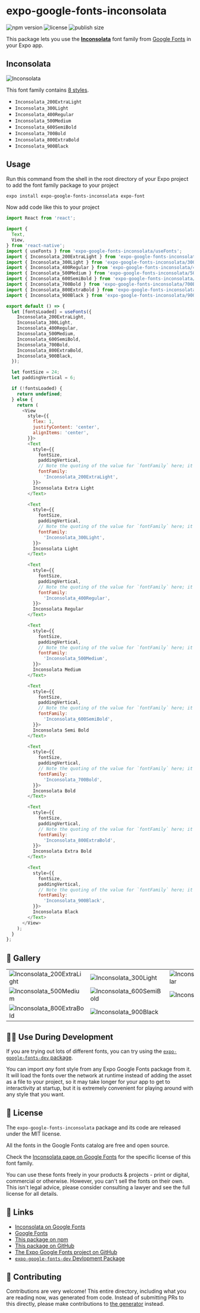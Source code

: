 # expo-google-fonts-inconsolata

![npm version](https://flat.badgen.net/npm/v/expo-google-fonts-inconsolata)
![license](https://flat.badgen.net/github/license/expo/google-fonts)
![publish size](https://flat.badgen.net/packagephobia/install/expo-google-fonts-inconsolata)

This package lets you use the [**Inconsolata**](https://fonts.google.com/specimen/Inconsolata) font family from [Google Fonts](https://fonts.google.com/) in your Expo app.

## Inconsolata

![Inconsolata](./font-family.png)

This font family contains [8 styles](#-gallery).

- `Inconsolata_200ExtraLight`
- `Inconsolata_300Light`
- `Inconsolata_400Regular`
- `Inconsolata_500Medium`
- `Inconsolata_600SemiBold`
- `Inconsolata_700Bold`
- `Inconsolata_800ExtraBold`
- `Inconsolata_900Black`

## Usage

Run this command from the shell in the root directory of your Expo project to add the font family package to your project
```sh
expo install expo-google-fonts-inconsolata expo-font
```

Now add code like this to your project
```js
import React from 'react';

import {
  Text,
  View,
} from 'react-native';
import { useFonts } from 'expo-google-fonts-inconsolata/useFonts';
import { Inconsolata_200ExtraLight } from 'expo-google-fonts-inconsolata/200ExtraLight';
import { Inconsolata_300Light } from 'expo-google-fonts-inconsolata/300Light';
import { Inconsolata_400Regular } from 'expo-google-fonts-inconsolata/400Regular';
import { Inconsolata_500Medium } from 'expo-google-fonts-inconsolata/500Medium';
import { Inconsolata_600SemiBold } from 'expo-google-fonts-inconsolata/600SemiBold';
import { Inconsolata_700Bold } from 'expo-google-fonts-inconsolata/700Bold';
import { Inconsolata_800ExtraBold } from 'expo-google-fonts-inconsolata/800ExtraBold';
import { Inconsolata_900Black } from 'expo-google-fonts-inconsolata/900Black';

export default () => {
  let [fontsLoaded] = useFonts({
    Inconsolata_200ExtraLight,
    Inconsolata_300Light,
    Inconsolata_400Regular,
    Inconsolata_500Medium,
    Inconsolata_600SemiBold,
    Inconsolata_700Bold,
    Inconsolata_800ExtraBold,
    Inconsolata_900Black,
  });

  let fontSize = 24;
  let paddingVertical = 6;

  if (!fontsLoaded) {
    return undefined;
  } else {
    return (
      <View
        style={{
          flex: 1,
          justifyContent: 'center',
          alignItems: 'center',
        }}>
        <Text
          style={{
            fontSize,
            paddingVertical,
            // Note the quoting of the value for `fontFamily` here; it expects a string!
            fontFamily:
              'Inconsolata_200ExtraLight',
          }}>
          Inconsolata Extra Light
        </Text>

        <Text
          style={{
            fontSize,
            paddingVertical,
            // Note the quoting of the value for `fontFamily` here; it expects a string!
            fontFamily:
              'Inconsolata_300Light',
          }}>
          Inconsolata Light
        </Text>

        <Text
          style={{
            fontSize,
            paddingVertical,
            // Note the quoting of the value for `fontFamily` here; it expects a string!
            fontFamily:
              'Inconsolata_400Regular',
          }}>
          Inconsolata Regular
        </Text>

        <Text
          style={{
            fontSize,
            paddingVertical,
            // Note the quoting of the value for `fontFamily` here; it expects a string!
            fontFamily:
              'Inconsolata_500Medium',
          }}>
          Inconsolata Medium
        </Text>

        <Text
          style={{
            fontSize,
            paddingVertical,
            // Note the quoting of the value for `fontFamily` here; it expects a string!
            fontFamily:
              'Inconsolata_600SemiBold',
          }}>
          Inconsolata Semi Bold
        </Text>

        <Text
          style={{
            fontSize,
            paddingVertical,
            // Note the quoting of the value for `fontFamily` here; it expects a string!
            fontFamily:
              'Inconsolata_700Bold',
          }}>
          Inconsolata Bold
        </Text>

        <Text
          style={{
            fontSize,
            paddingVertical,
            // Note the quoting of the value for `fontFamily` here; it expects a string!
            fontFamily:
              'Inconsolata_800ExtraBold',
          }}>
          Inconsolata Extra Bold
        </Text>

        <Text
          style={{
            fontSize,
            paddingVertical,
            // Note the quoting of the value for `fontFamily` here; it expects a string!
            fontFamily:
              'Inconsolata_900Black',
          }}>
          Inconsolata Black
        </Text>
      </View>
    );
  }
};

```

## 🔡 Gallery


||||
|-|-|-|
|![Inconsolata_200ExtraLight](.//200ExtraLight/Inconsolata_200ExtraLight.ttf.png)|![Inconsolata_300Light](.//300Light/Inconsolata_300Light.ttf.png)|![Inconsolata_400Regular](.//400Regular/Inconsolata_400Regular.ttf.png)||
|![Inconsolata_500Medium](.//500Medium/Inconsolata_500Medium.ttf.png)|![Inconsolata_600SemiBold](.//600SemiBold/Inconsolata_600SemiBold.ttf.png)|![Inconsolata_700Bold](.//700Bold/Inconsolata_700Bold.ttf.png)||
|![Inconsolata_800ExtraBold](.//800ExtraBold/Inconsolata_800ExtraBold.ttf.png)|![Inconsolata_900Black](.//900Black/Inconsolata_900Black.ttf.png)|||


## 👩‍💻 Use During Development

If you are trying out lots of different fonts, you can try using the [`expo-google-fonts-dev` package](https://github.com/freeboub/google-fonts/tree/master/font-packages/dev#readme).

You can import *any* font style from any Expo Google Fonts package from it. It will load the fonts
over the network at runtime instead of adding the asset as a file to your project, so it may take longer
for your app to get to interactivity at startup, but it is extremely convenient
for playing around with any style that you want.

## 📖 License

The `expo-google-fonts-inconsolata` package and its code are released under the MIT license.

All the fonts in the Google Fonts catalog are free and open source.

Check the [Inconsolata page on Google Fonts](https://fonts.google.com/specimen/Inconsolata) for the specific license of this font family.

You can use these fonts freely in your products & projects - print or digital, commercial or otherwise. However, you can't sell the fonts on their own. This isn't legal advice, please consider consulting a lawyer and see the full license for all details.

## 🔗 Links

- [Inconsolata on Google Fonts](https://fonts.google.com/specimen/Inconsolata)
- [Google Fonts](https://fonts.google.com/)
- [This package on npm](https://www.npmjs.com/package/expo-google-fonts-inconsolata)
- [This package on GitHub](https://github.com/freeboub/google-fonts/tree/master/font-packages/inconsolata)
- [The Expo Google Fonts project on GitHub](https://github.com/freeboub/google-fonts)
- [`expo-google-fonts-dev` Devlopment Package](https://github.com/freeboub/google-fonts/tree/master/font-packages/dev)

## 🤝 Contributing

Contributions are very welcome! This entire directory, including what you are reading now, was generated from code. Instead of submitting PRs to this directly, please make contributions to [the generator](https://github.com/freeboub/google-fonts/tree/master/packages/generator) instead.
